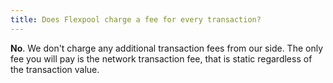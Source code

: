 ```yaml
---
title: Does Flexpool charge a fee for every transaction?
---
```


**No**. We don't charge any additional transaction fees from our side. The only fee you will pay is the network transaction fee, that is static regardless of the transaction value.
